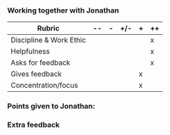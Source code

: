 ### Working together with Jonathan



| Rubric                  | --  | -   | +/- | +   | ++  |
| ----------------------- | --- | --- | --- | --- | --- |
| Discipline & Work Ethic |     |     |     |     |  x  |
| Helpfulness             |     |     |     |     |  x  |
| Asks for feedback       |     |     |     |     |  x  |
| Gives feedback          |     |     |     |  x  |     |
| Concentration/focus     |     |     |     |  x  |     |

### Points given to Jonathan: 

### Extra feedback